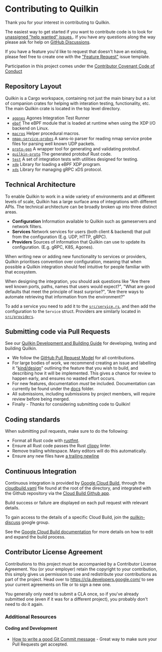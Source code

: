 # Contributing to Quilkin
Thank you for your interest in contributing to Quilkin.

The easiest way to get started if you want to contribute code is to look for [unassigned "help wanted" issues.]. If you have any questions along the way please ask for help on [GitHub Discussions].

If you have a feature you'd like to request that doesn't have an existing, please feel free to create one with the ["Feature Request"] issue template.

Participation in this project comes under the [Contributor Covenant Code of Conduct](code-of-conduct.md)

[unassigned "help wanted" issues.]: https://github.com/googleforgames/quilkin/issues?q=is%3Aissue%20state%3Aopen%20label%3A%22help%20wanted%22%20no%3Aassignee
[github discussions]: https://github.com/googleforgames/quilkin/discussions
["Feature Request"]: https://github.com/googleforgames/quilkin/issues/new?template=feature_request.md

## Repository Layout

Quilkin is a Cargo workspace, containing not just the main binary but a a lot of companion crates for helping with interation testing, functionality, etc. The main Quilkin crate is located in the top level directory.

- [`agones`](./crates/agones) Agones Integration Test Runner
- [`ebpf`](./crates/ebpf) The eBPF module that is loaded at runtime when using the XDP I/O backend on Linux.
- [`macros`](./crates/macros) Helper procedural macros.
- [`nmap-service-probes`](./crates/nmap-service-probes) A sans-io parser for reading nmap service probe files for parsing well known UDP packets.
- [`proto-gen`](./crates/proto-gen) A wrapper tool for generating and validating protobuf.
- [`quilkin-proto`](./crates/quilkin-proto) The generated protobuf Rust code.
- [`test`](./crates/test) A set of integration tests with utilities designed for testing.
- [`xdp`](./crates/xdp) Library for loading a eBPF XDP program.
- [`xds`](./crates/xds) Library for managing gRPC xDS protocol.

## Technical Architecture

To enable Quilkin to work in a wide variety of environments and at different levels of scale, Quilkin has a large surface area of integrations with different APIs. The technical architecture can be broadly broken up into three distinct areas.

- **Configuration** Information available to Quilkin such as gameservers and network filters.
- **Services** Network services for users (both client & backend) that pull from the configuration (E.g. UDP, HTTP, gRPC).
- **Providers** Sources of information that Quilkin can use to update its configuration. (E.g. gRPC, K8S, Agones).

When writing new or adding new functionality to services or providers, Quilkin prioritises convention over configuration, meaning that when possible a Quilkin integration should feel intuitive for people familiar with that ecosystem.

When designing the integration, you should ask questions like "Are there well known ports, paths, names that users would expect?", "What are good defaults that meet the principle of least surprise?", "Are there ways to automate retrieving that information from the environment?"

To add a service you need to add it to the [`src/service.rs`](./src/service.rs), and then add the configuration to the `Service` struct. Providers are similarly located in [`src/providers`](./src/providers).

## Submitting code via Pull Requests
See our [Quilkin Development and Building Guide](./build/README.md) for developing, testing and building Quilkin.

- We follow the [GitHub Pull Request Model](https://help.github.com/articles/about-pull-requests/) for
  all contributions.
- For large bodies of work, we recommend creating an issue and labelling it
  "[kind/design](https://github.com/googleforgames/quilkin/issues?q=is%3Aissue+is%3Aopen+label%3Akind%2Fdesign)"
  outlining the feature that you wish to build, and describing how it will be implemented. This gives a chance
  for review to happen early, and ensures no wasted effort occurs.
- For new features, documentation *must* be included. Documentation can currently be found under 
  the [docs](./docs) folder.
- All submissions, including submissions by project members, will require review before being merged.
- Finally - *Thanks* for considering submitting code to Quilkin!

## Coding standards
When submitting pull requests, make sure to do the following:

- Format all Rust code with [rustfmt](https://github.com/rust-lang/rustfmt).
- Ensure all Rust code passes the Rust [clippy](https://github.com/rust-lang/rust-clippy) linter.
- Remove trailing whitespace. Many editors will do this automatically.
- Ensure any new files have [a trailing newline](https://stackoverflow.com/questions/5813311/no-newline-at-end-of-file)

## Continuous Integration
Continuous integration is provided by [Google Cloud Build](https://cloud.google.com/cloud-build),
through the [cloudbuild.yaml](./cloudbuild.yaml) file found at the root of the directory, and integrated with the
Github repository via the 
[Cloud Build Github app](https://cloud.google.com/cloud-build/docs/automating-builds/run-builds-on-github).

Build success or failure are displayed on each pull request with relevant details.

To gain access to the details of a specific Cloud Build, join the 
[quilkin-discuss](https://groups.google.com/forum/#!forum/quilkin-discuss) google group.

See the [Google Cloud Build documentation](https://cloud.google.com/cloud-build/docs/) for more details on
how to edit and expand the build process.

## Contributor License Agreement

Contributions to this project must be accompanied by a Contributor License
Agreement. You (or your employer) retain the copyright to your contribution,
this simply gives us permission to use and redistribute your contributions as
part of the project. Head over to <https://cla.developers.google.com/> to see
your current agreements on file or to sign a new one.

You generally only need to submit a CLA once, so if you've already submitted one
(even if it was for a different project), you probably don't need to do it
again.

### Additional Resources

#### Coding and Development

- [How to write a good Git Commit message](https://chris.beams.io/posts/git-commit/) -
  Great way to make sure your Pull Requests get accepted.
